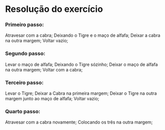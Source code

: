# Resolução do exercício

### Primeiro passo:

Atravesar com a cabra;
Deixando o Tigre e o maço de alfafa;
Deixar a cabra na outra margem;
Voltar vazio;

### Segundo passo:

Levar o maço de alfafa;
Deixando o Tigre sózinho;
Deixar o maço de alfafa na outra margem;
Voltar com a cabra;

### Terceiro passo:

Levar o Tigre;
Deixar a Cabra na primeira margem;
Deixar o Tigre na outra margem junto ao maço de alfafa;
Voltar vazio;

### Quarto passo:

Atravesar com a cabra novamente;
Colocando os três na outra margem;


